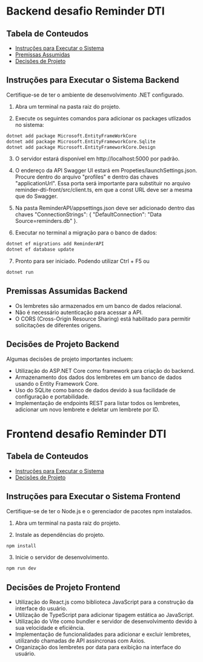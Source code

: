 # Backend desafio Reminder DTI 

## Tabela de Conteudos

- [Instruções para Executar o Sistema](#instruções-para-executar-o-sistema-backend)
- [Premissas Assumidas](#premissas-assumidas-backend)
- [Decisões de Projeto](#decisões-de-projeto-backend)



## Instruções para Executar o Sistema Backend

Certifique-se de ter o ambiente de desenvolvimento .NET configurado.

1. Abra um terminal na pasta raiz do projeto.

2. Execute os seguintes comandos para adicionar os packages utlizados no sistema:

```bash
dotnet add package Microsoft.EntityFrameWorkCore
dotnet add package Microsoft.EntityFrameworkCore.Sqlite
dotnet add package Microsoft.EntityFrameworkCore.Design
```
3. O servidor estará disponível em http://localhost:5000 por padrão.

4. O endereço da API Swagger UI estará em Propeties/launchSettings.json. Procure dentro do arquivo "profiles" e dentro das chaves "applicationUrl". Essa porta será importante para substituir no arquivo reminder-dti-front/src/client.ts, em que a const URL deve ser a mesma que do Swagger.

5. Na pasta ReminderAPI/appsettings.json deve ser adicionado dentro das chaves "ConnectionStrings": { "DefaultConnection": "Data Source=reminders.db" }.

6. Executar no terminal a migração para o banco de dados:
```bash
dotnet ef migrations add ReminderAPI
dotnet ef database update
```

7. Pronto para ser iniciado. Podendo utilizar Ctrl + F5 ou
```bash
dotnet run
```

## Premissas Assumidas Backend

- Os lembretes são armazenados em um banco de dados relacional.
- Não é necessário autenticação para acessar a API.
- O CORS (Cross-Origin Resource Sharing) está habilitado para permitir solicitações de diferentes origens.


## Decisões de Projeto Backend

  Algumas decisões de projeto importantes incluem:

- Utilização do ASP.NET Core como framework para criação do backend.
- Armazenamento dos dados dos lembretes em um banco de dados usando o Entity Framework Core.
- Uso do SQLite como banco de dados devido à sua facilidade de configuração e portabilidade.
- Implementação de endpoints REST para listar todos os lembretes, adicionar um novo lembrete e deletar um lembrete por ID.

# Frontend desafio Reminder DTI 

## Tabela de Conteudos

- [Instruções para Executar o Sistema](#instruções-para-executar-o-sistema-frontend)
- [Decisões de Projeto](#decisões-de-projeto-frontend)



## Instruções para Executar o Sistema Frontend

Certifique-se de ter o Node.js e o gerenciador de pacotes npm instalados.

1. Abra um terminal na pasta raiz do projeto.

2. Instale as dependências do projeto.

```bash
npm install
```

3. Inicie o servidor de desenvolvimento.
```bash
npm run dev
```
## Decisões de Projeto Frontend

- Utilização do React.js como biblioteca JavaScript para a construção da interface do usuário.
- Utilização de TypeScript para adicionar tipagem estática ao JavaScript.
- Utilização do Vite como bundler e servidor de desenvolvimento devido à sua velocidade e eficiência.
- Implementação de funcionalidades para adicionar e excluir lembretes, utilizando chamadas de API assíncronas com Axios.
- Organização dos lembretes por data para exibição na interface do usuário.
